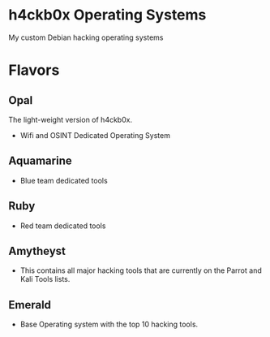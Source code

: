 # h4ckb0x Operating Systems
My custom Debian hacking operating systems

# Flavors
## Opal
The light-weight version of h4ckb0x.
* Wifi and OSINT Dedicated Operating System

## Aquamarine
* Blue team dedicated tools

## Ruby
* Red team dedicated tools

## Amytheyst
* This contains all major hacking tools that are currently on the Parrot and Kali Tools lists.

## Emerald
* Base Operating system with the top 10 hacking tools.
